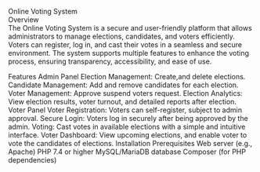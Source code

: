 Online Voting System  
Overview  
The Online Voting System is a secure and user-friendly platform that allows administrators to manage elections, candidates, and voters efficiently. Voters can register, log in, and cast their votes in a seamless and secure environment. The system supports multiple features to enhance the voting process, ensuring transparency, accessibility, and ease of use.   

Features
Admin Panel
Election Management: Create,and delete elections.
Candidate Management: Add and remove candidates for each election.
Voter Management: Approve suspend voters request.
Election Analytics: View election results, voter turnout, and detailed reports after election.
Voter Panel
Voter Registration: Voters can self-register, subject to admin approval.
Secure Login: Voters log in securely after being approved by the admin.
Voting: Cast votes in available elections with a simple and intuitive interface.
Voter Dashboard: View upcoming elections, and enable voter to vote the candidates of elections.
Installation
Prerequisites
Web server (e.g., Apache)
PHP 7.4 or higher
MySQL/MariaDB database
Composer (for PHP dependencies)
